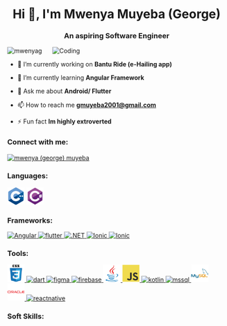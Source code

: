 <h1 align="center">Hi 👋, I'm Mwenya Muyeba (George)</h1>
<h3 align="center">An aspiring Software Engineer</h3>

<img align="right" alt="Coding" width="400" src="https://user-images.githubusercontent.com/74038190/219923809-b86dc415-a0c2-4a38-bc88-ad6cf06395a8.gif" >

<p align="left"> <img src="https://komarev.com/ghpvc/?username=mwenyag&label=Profile%20views&color=0e75b6&style=flat" alt="mwenyag" /> </p>

- 🔭 I’m currently working on **Bantu Ride (e-Hailing app)**

- 🌱 I’m currently learning **Angular Framework**

- 💬 Ask me about **Android/ Flutter**

- 📫 How to reach me **gmuyeba2001@gmail.com**

- ⚡ Fun fact **Im highly extroverted**

<h3 align="left">Connect with me:</h3>
<p align="left">
<a href="www.linkedin.com/in/mwenya-muyeba-8599ba222" target="blank"><img align="center" src="https://raw.githubusercontent.com/rahuldkjain/github-profile-readme-generator/master/src/images/icons/Social/linked-in-alt.svg" alt="mwenya (george) muyeba" height="30" width="40" /></a>
</p>

<h3 align="left">Languages:</h3>
<a href="https://www.w3schools.com/cpp/" target="_blank" rel="noreferrer"> <img src="https://raw.githubusercontent.com/devicons/devicon/master/icons/cplusplus/cplusplus-original.svg" alt="cplusplus" width="40" height="40"/></a> <a href="https://www.w3schools.com/cs/" target="_blank" rel="noreferrer"> <img src="https://raw.githubusercontent.com/devicons/devicon/master/icons/csharp/csharp-original.svg" alt="csharp" width="40" height="40"/> </a>
<h3 align="left">Frameworks:</h3>
<a href="https://flutter.dev" target="_blank" rel="noreferrer"> <img src="https://cdn.jsdelivr.net/gh/devicons/devicon@latest/icons/angular/angular-original.svg" alt="Angular" width="40" height="40"/> </a> <a href="#" target="_blank" rel="noreferrer"> <img src="https://cdn.jsdelivr.net/gh/devicons/devicon@latest/icons/flutter/flutter-plain.svg" alt="flutter" width="40" height="40"/> </a> <a href="#" target="_blank" rel="noreferrer"> <img src="https://cdn.jsdelivr.net/gh/devicons/devicon@latest/icons/dot-net/dot-net-plain.svg" alt=".NET" width="40" height="40"/> </a> <a href="#" target="_blank" rel="noreferrer"> <img src="https://cdn.jsdelivr.net/gh/devicons/devicon@latest/icons/ionic/ionic-original-wordmark.svg" alt="Ionic" width="40" height="40"/> </a> <a href="#" target="_blank" rel="noreferrer"> <img src=" https://cdn.jsdelivr.net/gh/devicons/devicon@latest/icons/react/react-original.svg" alt="Ionic" width="40" height="40"/> </a> 

 <h3 align="left">Tools:</h3>

</a> <a href="https://www.w3schools.com/css/" target="_blank" rel="noreferrer"> <img src="https://raw.githubusercontent.com/devicons/devicon/master/icons/css3/css3-original-wordmark.svg" alt="css3" width="40" height="40"/> </a> <a href="https://dart.dev" target="_blank" rel="noreferrer"> <img src="https://www.vectorlogo.zone/logos/dartlang/dartlang-icon.svg" alt="dart" width="40" height="40"/> </a> <a href="https://www.figma.com/" target="_blank" rel="noreferrer"> <img src="https://www.vectorlogo.zone/logos/figma/figma-icon.svg" alt="figma" width="40" height="40"/> </a><a href="https://firebase.google.com/" target="_blank" rel="noreferrer"> <img src="https://www.vectorlogo.zone/logos/firebase/firebase-icon.svg" alt="firebase" width="40" height="40"/><a href="https://www.java.com" target="_blank" rel="noreferrer"> <img src="https://raw.githubusercontent.com/devicons/devicon/master/icons/java/java-original.svg" alt="java" width="40" height="40"/> </a> <a href="https://developer.mozilla.org/en-US/docs/Web/JavaScript" target="_blank" rel="noreferrer"> <img src="https://raw.githubusercontent.com/devicons/devicon/master/icons/javascript/javascript-original.svg" alt="javascript" width="40" height="40"/> </a> <a href="https://kotlinlang.org" target="_blank" rel="noreferrer"> <img src="https://www.vectorlogo.zone/logos/kotlinlang/kotlinlang-icon.svg" alt="kotlin" width="40" height="40"/> </a> <a href="https://www.microsoft.com/en-us/sql-server" target="_blank" rel="noreferrer"> <img src="https://www.svgrepo.com/show/303229/microsoft-sql-server-logo.svg" alt="mssql" width="40" height="40"/> </a> <a href="https://www.mysql.com/" target="_blank" rel="noreferrer"> <img src="https://raw.githubusercontent.com/devicons/devicon/master/icons/mysql/mysql-original-wordmark.svg" alt="mysql" width="40" height="40"/> </a> <a href="https://www.oracle.com/" target="_blank" rel="noreferrer"> <img src="https://raw.githubusercontent.com/devicons/devicon/master/icons/oracle/oracle-original.svg" alt="oracle" width="40" height="40"/> </a> <a href="https://reactnative.dev/" target="_blank" rel="noreferrer"> <img src="https://reactnative.dev/img/header_logo.svg" alt="reactnative" width="40" height="40"/> </a> 

<h3 align="left">Soft Skills:</h3>

